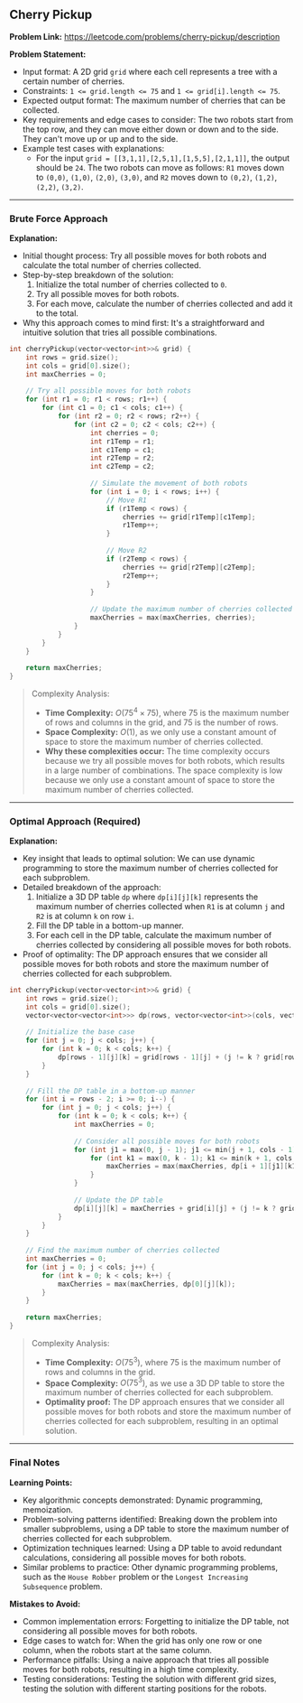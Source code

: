 ## Cherry Pickup
**Problem Link:** https://leetcode.com/problems/cherry-pickup/description

**Problem Statement:**
- Input format: A 2D grid `grid` where each cell represents a tree with a certain number of cherries.
- Constraints: `1 <= grid.length <= 75` and `1 <= grid[i].length <= 75`.
- Expected output format: The maximum number of cherries that can be collected.
- Key requirements and edge cases to consider: The two robots start from the top row, and they can move either down or down and to the side. They can't move up or up and to the side.
- Example test cases with explanations:
  - For the input `grid = [[3,1,1],[2,5,1],[1,5,5],[2,1,1]]`, the output should be `24`. The two robots can move as follows: `R1` moves down to `(0,0)`, `(1,0)`, `(2,0)`, `(3,0)`, and `R2` moves down to `(0,2)`, `(1,2)`, `(2,2)`, `(3,2)`.

---

### Brute Force Approach
**Explanation:**
- Initial thought process: Try all possible moves for both robots and calculate the total number of cherries collected.
- Step-by-step breakdown of the solution:
  1. Initialize the total number of cherries collected to `0`.
  2. Try all possible moves for both robots.
  3. For each move, calculate the number of cherries collected and add it to the total.
- Why this approach comes to mind first: It's a straightforward and intuitive solution that tries all possible combinations.

```cpp
int cherryPickup(vector<vector<int>>& grid) {
    int rows = grid.size();
    int cols = grid[0].size();
    int maxCherries = 0;
    
    // Try all possible moves for both robots
    for (int r1 = 0; r1 < rows; r1++) {
        for (int c1 = 0; c1 < cols; c1++) {
            for (int r2 = 0; r2 < rows; r2++) {
                for (int c2 = 0; c2 < cols; c2++) {
                    int cherries = 0;
                    int r1Temp = r1;
                    int c1Temp = c1;
                    int r2Temp = r2;
                    int c2Temp = c2;
                    
                    // Simulate the movement of both robots
                    for (int i = 0; i < rows; i++) {
                        // Move R1
                        if (r1Temp < rows) {
                            cherries += grid[r1Temp][c1Temp];
                            r1Temp++;
                        }
                        
                        // Move R2
                        if (r2Temp < rows) {
                            cherries += grid[r2Temp][c2Temp];
                            r2Temp++;
                        }
                    }
                    
                    // Update the maximum number of cherries collected
                    maxCherries = max(maxCherries, cherries);
                }
            }
        }
    }
    
    return maxCherries;
}
```

> Complexity Analysis:
> - **Time Complexity:** $O(75^4 \times 75)$, where $75$ is the maximum number of rows and columns in the grid, and $75$ is the number of rows.
> - **Space Complexity:** $O(1)$, as we only use a constant amount of space to store the maximum number of cherries collected.
> - **Why these complexities occur:** The time complexity occurs because we try all possible moves for both robots, which results in a large number of combinations. The space complexity is low because we only use a constant amount of space to store the maximum number of cherries collected.

---

### Optimal Approach (Required)
**Explanation:**
- Key insight that leads to optimal solution: We can use dynamic programming to store the maximum number of cherries collected for each subproblem.
- Detailed breakdown of the approach:
  1. Initialize a 3D DP table `dp` where `dp[i][j][k]` represents the maximum number of cherries collected when `R1` is at column `j` and `R2` is at column `k` on row `i`.
  2. Fill the DP table in a bottom-up manner.
  3. For each cell in the DP table, calculate the maximum number of cherries collected by considering all possible moves for both robots.
- Proof of optimality: The DP approach ensures that we consider all possible moves for both robots and store the maximum number of cherries collected for each subproblem.

```cpp
int cherryPickup(vector<vector<int>>& grid) {
    int rows = grid.size();
    int cols = grid[0].size();
    vector<vector<vector<int>>> dp(rows, vector<vector<int>>(cols, vector<int>(cols, 0)));
    
    // Initialize the base case
    for (int j = 0; j < cols; j++) {
        for (int k = 0; k < cols; k++) {
            dp[rows - 1][j][k] = grid[rows - 1][j] + (j != k ? grid[rows - 1][k] : 0);
        }
    }
    
    // Fill the DP table in a bottom-up manner
    for (int i = rows - 2; i >= 0; i--) {
        for (int j = 0; j < cols; j++) {
            for (int k = 0; k < cols; k++) {
                int maxCherries = 0;
                
                // Consider all possible moves for both robots
                for (int j1 = max(0, j - 1); j1 <= min(j + 1, cols - 1); j1++) {
                    for (int k1 = max(0, k - 1); k1 <= min(k + 1, cols - 1); k1++) {
                        maxCherries = max(maxCherries, dp[i + 1][j1][k1]);
                    }
                }
                
                // Update the DP table
                dp[i][j][k] = maxCherries + grid[i][j] + (j != k ? grid[i][k] : 0);
            }
        }
    }
    
    // Find the maximum number of cherries collected
    int maxCherries = 0;
    for (int j = 0; j < cols; j++) {
        for (int k = 0; k < cols; k++) {
            maxCherries = max(maxCherries, dp[0][j][k]);
        }
    }
    
    return maxCherries;
}
```

> Complexity Analysis:
> - **Time Complexity:** $O(75^3)$, where $75$ is the maximum number of rows and columns in the grid.
> - **Space Complexity:** $O(75^3)$, as we use a 3D DP table to store the maximum number of cherries collected for each subproblem.
> - **Optimality proof:** The DP approach ensures that we consider all possible moves for both robots and store the maximum number of cherries collected for each subproblem, resulting in an optimal solution.

---

### Final Notes

**Learning Points:**
- Key algorithmic concepts demonstrated: Dynamic programming, memoization.
- Problem-solving patterns identified: Breaking down the problem into smaller subproblems, using a DP table to store the maximum number of cherries collected for each subproblem.
- Optimization techniques learned: Using a DP table to avoid redundant calculations, considering all possible moves for both robots.
- Similar problems to practice: Other dynamic programming problems, such as the `House Robber` problem or the `Longest Increasing Subsequence` problem.

**Mistakes to Avoid:**
- Common implementation errors: Forgetting to initialize the DP table, not considering all possible moves for both robots.
- Edge cases to watch for: When the grid has only one row or one column, when the robots start at the same column.
- Performance pitfalls: Using a naive approach that tries all possible moves for both robots, resulting in a high time complexity.
- Testing considerations: Testing the solution with different grid sizes, testing the solution with different starting positions for the robots.